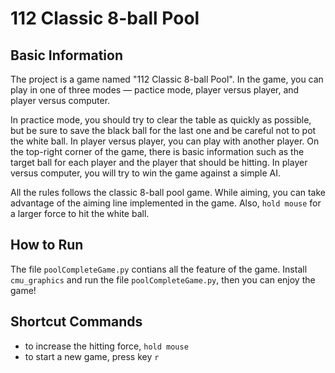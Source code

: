 # 112 Classic 8-ball Pool

## Basic Information
The project is a game named "112 Classic 8-ball Pool". In the game, you can play in one of three modes — pactice mode, player versus player, and player versus computer.

In practice mode, you should try to clear the table as quickly as possible, but be sure to save the black ball for the last one and be careful not to pot the white ball. In player versus player, you can play with another player. On the top-right corner of the game, there is basic information such as the target ball for each player and the player that should be hitting. In player versus computer, you will try to win the game against a simple AI.

All the rules follows the classic 8-ball pool game. While aiming, you can take advantage of the aiming line implemented in the game. Also, `hold mouse` for a larger force to hit the white ball.

## How to Run
The file `poolCompleteGame.py` contians all the feature of the game. Install `cmu_graphics` and run the file `poolCompleteGame.py`, then you can enjoy the game!

## Shortcut Commands
- to increase the hitting force, `hold mouse`
- to start a new game, press key `r`